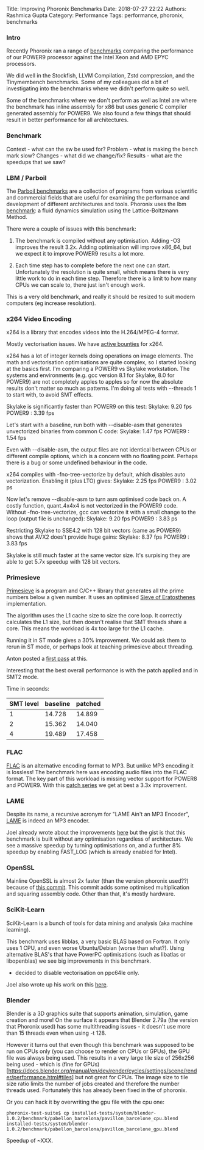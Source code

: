 Title: Improving Phoronix Benchmarks
Date: 2018-07-27 22:22
Authors: Rashmica Gupta
Category: Performance
Tags: performance, phoronix, benchmarks
 

### Intro

Recently Phoronix ran a range of [benchmarks](https://www.phoronix.com/scan.php?page=article&item=power9-talos-2&num=1) comparing the performance of our POWER9 processor against the Intel Xeon and AMD EPYC processors. 

We did well in the Stockfish, LLVM Compilation, Zstd compression, and the Tinymembench benchmarks. Some of my colleagues did a bit of investigating into the benchmarks where we didn't perform quite so well.

Some of the benchmarks where we don't perform as well as Intel are where the benchmark has inline assembly for x86 but uses generic C compiler generated assembly for POWER9. We also found a few things that should result in better performance for all architectures.

### Benchmark

Context - what can the sw be used for?
Problem - what is making the bench mark slow?
Changes - what did we change/fix?
Results - what are the speedups that we saw?


### LBM / Parboil
The [Parboil benchmarks](http://impact.crhc.illinois.edu/parboil/parboil.aspx) are a collection of programs from various scientific 
and commercial fields that are useful for examining the performance and development of different architectures and tools.
Phoronix uses the lbm [benchmark](https://www.spec.org/cpu2006/Docs/470.lbm.html): a fluid
dynamics simulation using the Lattice-Boltzmann Method.


There were a couple of issues with this benchmark:

1. The benchmark is compiled without any optimisation. Adding -O3 improves the result 3.2x. Adding
optimisation will improve x86_64, but we expect it to improve POWER9 results a lot more.


2. Each time step has to complete before the next one can start.
Unfortunately the resolution is quite small, which means there is very
little work to do in each time step. Therefore there is a limit to how
many CPUs we can scale to, there just isn't enough work.

This is a very old benchmark, and really it should be resized to suit
modern computers (eg increase resolution).



### x264 Video Encoding
x264 is a library that encodes videos into the H.264/MPEG-4 format.

Mostly vectorisation issues. We have [active bounties](https://www.bountysource.com/teams/ibm/bounties) for x264.



x264 has a lot of integer kernels doing operations on image elements. The math and vectorisation optimisations are quite complex, so I started looking at the basics first. I'm comparing a POWER9 vs Skylake workstation. The systems and environments (e.g. gcc version 8.1 for Skylake, 8.0 for POWER9) are not completely apples to apples so for now the absolute results don't matter so much as patterns. I'm doing all tests with --threads 1 to start with, to avoid SMT effects.

Skylake is significantly faster than POWER9 on this test:
Skylake: 9.20 fps
POWER9 : 3.39 fps

Let's start with a baseline, run both with --disable-asm that generates unvectorized binaries from common C code:
Skylake: 1.47 fps
POWER9 : 1.54 fps

Even with --disable-asm, the output files are not identical between CPUs or different compile options, which is a concern with no floating point. Perhaps there is a bug or some undefined behaviour in the code.

x264 compiles with -fno-tree-vectorize by default, which disables auto vectorization. Enabling it (plus LTO) gives:
Skylake: 2.25 fps
POWER9 : 3.02 ps

Now let's remove --disable-asm to turn asm optimised code back on. A costly function, quant_4x4x4 is not vectorized in the POWER9 code. Without -fno-tree-vectorize, gcc can vectorize it with a small change to the loop (output file is unchanged):
Skylake: 9.20 fps
POWER9 : 3.83 ps

Restricting Skylake to SSE4.2 with 128 bit vectors (same as POWER9) shows that AVX2 does't provide huge gains:
Skylake: 8.37 fps
POWER9 : 3.83 fps

Skylake is still much faster at the same vector size. It's surpising they are able to get 5.7x speedup with 128 bit vectors. 


### Primesieve
[Primesieve](https://primesieve.org/) is a program and C/C++ library that generates all the prime numbers below a given number. It uses an optimised [Sieve of Eratosthenes](https://upload.wikimedia.org/wikipedia/commons/b/b9/Sieve_of_Eratosthenes_animation.gif) implementation.

The algorithm uses the L1 cache size to size the core loop.
It correctly calculates the L1 size, but then doesn't realise that SMT
threads share a core. This means the workload is 4x too large for the
L1 cache.

Running it in ST mode gives a 30% improvement. We could ask them to
rerun in ST mode, or perhaps look at teaching primesieve about
threading.

Anton posted a [first pass](https://github.com/kimwalisch/primesieve/pull/54) at this.

Interesting that the best overall performance is with the patch applied
and in SMT2 mode.

Time in seconds:

|SMT level   |    baseline   |     patched|
|------------|---------------|-----------|
|1           |    14.728     |     14.899|
|2           |    15.362     |     14.040|
|4           |    19.489     |     17.458|

### FLAC
[FLAC](https://xiph.org/flac/) is an alternative encoding format to MP3. But unlike MP3 encoding it is lossless!
The benchmark here was encoding audio files into the FLAC format. The key part of this workload is missing vector support for POWER8 and POWER9. With this [patch series](http://lists.xiph.org/pipermail/flac-dev/2018-July/006351.html) we get at best a 3.3x improvement.

### LAME
Despite its name, a recursive acronym for "LAME Ain't an MP3 Encoder", [LAME](http://lame.sourceforge.net/) is indeed an MP3 encoder.

Joel already wrote about the improvements [here](https://shenki.github.io/LameMP3-on-Power9/) but the gist is that this benchmark is built without any optimisation regardless of architecture. We see a massive speedup by turning optimisations on, and a further 8% speedup by enabling FAST_LOG (which is already enabled for Intel).



### OpenSSL

Mainline OpenSSL is almost 2x faster (than the version phoronix used??) because of [this commit](https://github.com/openssl/openssl/commit/68f6d2a02c8cc30c5c737fc948b7cf023a234b47). This commit adds some optimised multiplication and squaring assembly code. 
Other than that, it's mostly hardware.


### SciKit-Learn
SciKit-Learn is a bunch of tools for data mining and analysis (aka machine learning).

This benchmark uses libblas, a very basic BLAS based on Fortran. It only uses 1 CPU, and even worse Ubuntu/Debian (worse than what?). Using alternative BLAS's that have PowerPC optimisations (such as libatlas or libopenblas) we see big improvements in this benchmark.

- decided to disable vectorisation on ppc64le only.

Joel also wrote up his work on this [here](https://shenki.github.io/Scikit-Learn-on-Power9/).

### Blender
Blender is a 3D graphics suite that supports animation, simulation, game creation and more! On the surface it appears that Blender 2.79a (the version that Phoronix used) has some multithreading issues - it doesn't use more than 15 threads even when using -t 128.


However it turns out that even though this benchmark was supposed to be run on CPUs only (you can choose to render on CPUs or GPUs), the GPU file was always being used. This results in a very large tile size of 256x256 being used - which is (fine for GPUs)[https://docs.blender.org/manual/en/dev/render/cycles/settings/scene/render/performance.html#tiles] but not great for CPUs. The image size to tile size ratio limits the number of jobs created and therefore the number threads used. Fortunately this has already been fixed in the <version> of phoronix.

Or you can hack it by overwriting the gpu file with the cpu one:

```phoronix-test-suite$ cp installed-tests/system/blender-1.0.2/benchmark/pabellon_barcelona/pavillon_barcelone_cpu.blend  installed-tests/system/blender-1.0.2/benchmark/pabellon_barcelona/pavillon_barcelone_gpu.blend```

Speedup of ~XXX.
